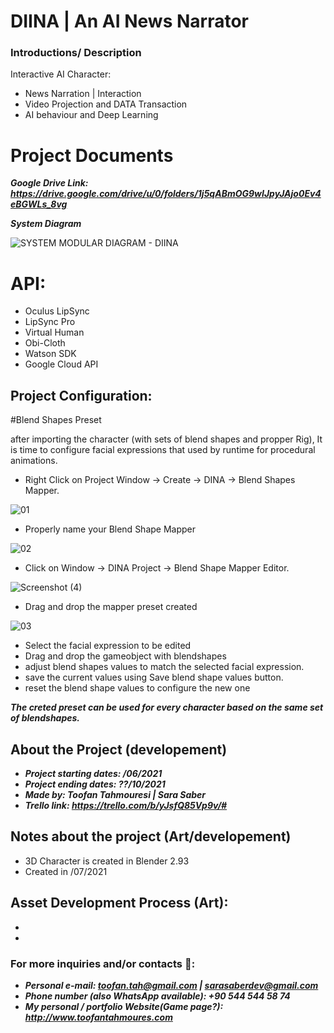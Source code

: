 # DIINA  | An AI News Narrator

### Introductions/ Description
Interactive AI Character:
- News Narration | Interaction
- Video Projection and DATA Transaction
- AI behaviour and Deep Learning
# Project Documents
***Google Drive Link: https://drive.google.com/drive/u/0/folders/1j5qABmOG9wIJpyJAjo0Ev4eBGWLs_8vg***

***System Diagram***

![SYSTEM MODULAR DIAGRAM - DIINA](https://user-images.githubusercontent.com/50558401/133746966-c2774640-01e5-4654-8c20-c9018ab7be93.jpg)

# API:
- Oculus LipSync
- LipSync Pro
- Virtual Human
- Obi-Cloth
- Watson SDK
- Google Cloud API 

## Project Configuration:

#Blend Shapes Preset

after importing the character (with sets of blend shapes and propper Rig), It is time to configure facial expressions that used by runtime for procedural animations.

- Right Click on Project Window -> Create -> DINA -> Blend Shapes Mapper.

 ![01](https://user-images.githubusercontent.com/50558401/133633689-d97ee221-2556-45b6-bb7f-556b655b76c6.JPG)
 
 - Properly name your Blend Shape Mapper
 
 ![02](https://user-images.githubusercontent.com/50558401/133634161-4561573a-4ca5-443e-9c16-6e74b13a57f4.JPG)
 
- Click on Window -> DINA Project -> Blend Shape Mapper Editor.

![Screenshot (4)](https://user-images.githubusercontent.com/50558401/133634374-d82cb1ec-7e8b-4bd0-b4bf-2343396f97c4.png)

- Drag and drop the mapper preset created

![03](https://user-images.githubusercontent.com/50558401/133635133-2423f788-9319-4106-b6ba-d584713a293e.JPG)


- Select the facial expression to be edited
- Drag and drop the gameobject with blendshapes
- adjust blend shapes values to match the selected facial expression.
- save the current values using Save blend shape values button.
- reset the blend shape values to configure the new one

***The creted preset can be used for every character based on the same set of blendshapes.***







## About the Project (developement)
- ***Project starting dates: /06/2021***
- ***Project ending dates: ??/10/2021***
- ***Made by: Toofan Tahmouresi | Sara Saber***
- ***Trello link: https://trello.com/b/yJsfQ85Vp9v/#***

## Notes about the project (Art/developement)
- 3D Character is created in Blender 2.93 
- Created in /07/2021
## Asset Development Process (Art):
-
-


### For more inquiries and/or contacts  🔽: 
 - ***Personal e-mail: toofan.tah@gmail.com | sarasaberdev@gmail.com***
 - ***Phone number (also WhatsApp available): +90 544 544 58 74***
 - ***My personal / portfolio Website(Game page?): http://www.toofantahmoures.com***
